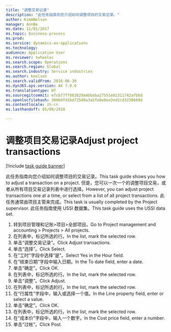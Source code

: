 ```yaml
--- 
title: "调整交易记录"
description: "此任务指南向您介绍如何调整项目的交易记录。"
author: KimANelson
manager: AnnBe
ms.date: 11/01/2017
ms.topic: business-process
ms.prod: 
ms.service: dynamics-ax-applications
ms.technology: 
audience: Application User
ms.reviewer: twheeloc
ms.search.scope: Operations
ms.search.region: Global
ms.search.industry: Service industries
ms.author: knelson
ms.search.validFrom: 2016-06-30
ms.dyn365.ops.version: AX 7.0.0
ms.translationtype: HT
ms.sourcegitcommit: efcb77ff883b29a4bbaba27551e02311742afbbd
ms.openlocfilehash: 308b9fd1bd725d8a3a5fe8e0ee2ed1cd3230688d
ms.contentlocale: zh-cn
ms.lasthandoff: 05/08/2018

---
```

# <a name="adjust-project-transactions"></a><span data-ttu-id="446f5-103">调整项目交易记录</span><span class="sxs-lookup"><span data-stu-id="446f5-103">Adjust project transactions</span></span>

[!include [task guide banner](../../includes/task-guide-banner.md)]

<span data-ttu-id="446f5-104">此任务指南向您介绍如何调整项目的交易记录。</span><span class="sxs-lookup"><span data-stu-id="446f5-104">This task guide shows you how to adjust a transaction on a project.</span></span> <span data-ttu-id="446f5-105">但是，您可以一次一个的调整项目交易，或者从所有项目交易记录列表中进行选择。</span><span class="sxs-lookup"><span data-stu-id="446f5-105">However, you can adjust project transactions one at a time, or select from a list of all project transactions.</span></span> <span data-ttu-id="446f5-106">此任务通常由项目主管来完成。</span><span class="sxs-lookup"><span data-stu-id="446f5-106">This task is usually completed by the Project supervisor.</span></span> <span data-ttu-id="446f5-107">此任务指南使用 USSI 数据集。</span><span class="sxs-lookup"><span data-stu-id="446f5-107">This task guide uses the USSI data set.</span></span>

1. <span data-ttu-id="446f5-108">转到项目管理和记账>项目>全部项目。</span><span class="sxs-lookup"><span data-stu-id="446f5-108">Go to Project management and accounting > Projects > All projects.</span></span> 
2. <span data-ttu-id="446f5-109">在列表中，标记所选的行。</span><span class="sxs-lookup"><span data-stu-id="446f5-109">In the list, mark the selected row.</span></span> 
3. <span data-ttu-id="446f5-110">单击“调整交易记录”。</span><span class="sxs-lookup"><span data-stu-id="446f5-110">Click Adjust transactions.</span></span> 
4. <span data-ttu-id="446f5-111">单击“选择”。</span><span class="sxs-lookup"><span data-stu-id="446f5-111">Click Select.</span></span> 
5. <span data-ttu-id="446f5-112">在“工时”字段中选择“是”。</span><span class="sxs-lookup"><span data-stu-id="446f5-112">Select Yes in the Hour field.</span></span> 
6. <span data-ttu-id="446f5-113">在“结束日期”字段中输入日期。</span><span class="sxs-lookup"><span data-stu-id="446f5-113">In the To date field, enter a date.</span></span> 
7. <span data-ttu-id="446f5-114">单击“确定”。</span><span class="sxs-lookup"><span data-stu-id="446f5-114">Click OK.</span></span> 
8. <span data-ttu-id="446f5-115">在列表中，标记所选的行。</span><span class="sxs-lookup"><span data-stu-id="446f5-115">In the list, mark the selected row.</span></span> 
9. <span data-ttu-id="446f5-116">单击“调整”。</span><span class="sxs-lookup"><span data-stu-id="446f5-116">Click Adjust.</span></span> 
10. <span data-ttu-id="446f5-117">在列表中，标记所选的行。</span><span class="sxs-lookup"><span data-stu-id="446f5-117">In the list, mark the selected row.</span></span> 
11. <span data-ttu-id="446f5-118">在“行属性”字段中，输入或选择一个值。</span><span class="sxs-lookup"><span data-stu-id="446f5-118">In the Line property field, enter or select a value.</span></span> 
12. <span data-ttu-id="446f5-119">单击“确定”。</span><span class="sxs-lookup"><span data-stu-id="446f5-119">Click OK.</span></span> 
13. <span data-ttu-id="446f5-120">在列表中，标记所选的行。</span><span class="sxs-lookup"><span data-stu-id="446f5-120">In the list, mark the selected row.</span></span> 
14. <span data-ttu-id="446f5-121">在“成本价”字段中，输入一个数字。</span><span class="sxs-lookup"><span data-stu-id="446f5-121">In the Cost price field, enter a number.</span></span> 
15. <span data-ttu-id="446f5-122">单击“过帐”。</span><span class="sxs-lookup"><span data-stu-id="446f5-122">Click Post.</span></span> 

